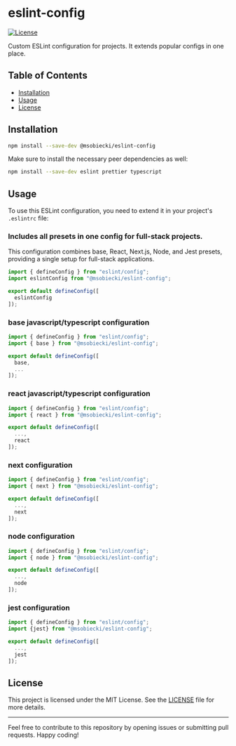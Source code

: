 # eslint-config

[![License](https://img.shields.io/badge/license-MIT-blue.svg)](https://github.com/msobiecki/eslint-config/blob/master/LICENSE)

Custom ESLint configuration for projects. It extends popular configs in one place.

## Table of Contents

- [Installation](#installation)
- [Usage](#usage)
- [License](#license)

## Installation

```bash
npm install --save-dev @msobiecki/eslint-config
```

Make sure to install the necessary peer dependencies as well:

```bash
npm install --save-dev eslint prettier typescript
```

## Usage

To use this ESLint configuration, you need to extend it in your project's `.eslintrc` file:

### Includes all presets in one config for full-stack projects.

This configuration combines base, React, Next.js, Node, and Jest presets, providing a single setup for full-stack applications.

```javascript
import { defineConfig } from "eslint/config";
import eslintConfig from "@msobiecki/eslint-config";

export default defineConfig([
  eslintConfig
]);
```

### base javascript/typescript configuration

```javascript
import { defineConfig } from "eslint/config";
import { base } from "@msobiecki/eslint-config";

export default defineConfig([
  base,
  ...
]);
```

### react javascript/typescript configuration

```javascript
import { defineConfig } from "eslint/config";
import { react } from "@msobiecki/eslint-config";

export default defineConfig([
  ...,
  react
]);
```

### next configuration

```javascript
import { defineConfig } from "eslint/config";
import { next } from "@msobiecki/eslint-config";

export default defineConfig([
  ...,
  next
]);
```

### node configuration

```javascript
import { defineConfig } from "eslint/config";
import { node } from "@msobiecki/eslint-config";

export default defineConfig([
  ...,
  node
]);
```

### jest configuration

```javascript
import { defineConfig } from "eslint/config";
import {jest} from "@msobiecki/eslint-config";

export default defineConfig([
  ...,
  jest
]);
```

## License

This project is licensed under the MIT License. See the [LICENSE](LICENSE) file for more details.

---

Feel free to contribute to this repository by opening issues or submitting pull requests. Happy coding!

